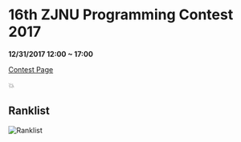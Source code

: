 # 16th ZJNU Programming Contest 2017

**12/31/2017 12:00 ~ 17:00**

[Contest Page](http://acm.zjnu.edu.cn/xiaosai_tongbu/contests/1000/problems.html)  

:boom:

## Ranklist

![Ranklist](ranklist.png)


